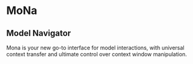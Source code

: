 # MoNa
## Model Navigator
Mona is your new go-to interface for model interactions,
with universal context transfer and ultimate control over context window manipulation.
